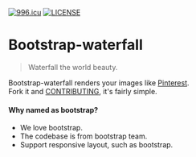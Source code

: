 [![996.icu](https://img.shields.io/badge/link-996.icu-red.svg)](https://996.icu)
[![LICENSE](https://img.shields.io/badge/license-Anti%20996-blue.svg)](https://github.com/996icu/996.ICU/blob/master/LICENSE)

# Bootstrap-waterfall
> Waterfall the world beauty.

Bootstrap-waterfall renders your images like [Pinterest](https://www.pinterest.com/).  
Fork it and [CONTRIBUTING](https://github.com/Mystist/bootstrap-waterfall/blob/master/CONTRIBUTING.md), it's fairly simple.

#### Why named as bootstrap?
- We love bootstrap.
- The codebase is from bootstrap team.
- Support responsive layout, such as bootstrap.
